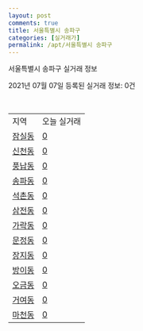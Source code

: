 ```yaml
---
layout: post
comments: true
title: 서울특별시 송파구
categories: [실거래가]
permalink: /apt/서울특별시 송파구
---
```


서울특별시 송파구 실거래 정보

2021년 07월 07일 등록된 실거래 정보: 0건

<script type="text/javascript">
  google.charts.load('current', {'packages':['corechart']});
  google.charts.setOnLoadCallback(drawChart);

  function drawChart() {
    var data = google.visualization.arrayToDataTable([['거래일', '매매', '전월세', '전매'], ['20-07', 426, 1409, 13], ['20-08', 291, 1378, 12], ['20-09', 231, 1000, 6], ['20-10', 237, 1369, 4], ['20-11', 379, 1466, 6], ['20-12', 484, 1612, 13], ['21-01', 265, 1529, 2], ['21-02', 197, 1309, 4], ['21-03', 152, 1337, 2], ['21-04', 207, 1180, 0], ['21-05', 265, 1064, 2], ['21-06', 84, 687, 1], ['21-07', 1, 53, 0]]);

    var options = {
      title: '최근 유형별 거래량 추이',
      legend: { position: 'bottom' }
    };

    var chart = new google.visualization.LineChart(document.getElementById('columnchart_material'));
    chart.draw(data, (options));
  }
</script>

<div id="columnchart_material" style="width: 95%; margin-left: -35px"></div>
<br>
<table class="sortable">
  <tr>
    <td>지역</td>
    <td>오늘 실거래</td>
  </tr>

  
  <tr class="item">
    <td><a href="서울특별시 송파구 잠실동">잠실동</a></td>
    <td><a href="서울특별시 송파구 잠실동">0</a></td>
  </tr>
    

  <tr class="item">
    <td><a href="서울특별시 송파구 신천동">신천동</a></td>
    <td><a href="서울특별시 송파구 신천동">0</a></td>
  </tr>
    

  <tr class="item">
    <td><a href="서울특별시 송파구 풍납동">풍납동</a></td>
    <td><a href="서울특별시 송파구 풍납동">0</a></td>
  </tr>
    

  <tr class="item">
    <td><a href="서울특별시 송파구 송파동">송파동</a></td>
    <td><a href="서울특별시 송파구 송파동">0</a></td>
  </tr>
    

  <tr class="item">
    <td><a href="서울특별시 송파구 석촌동">석촌동</a></td>
    <td><a href="서울특별시 송파구 석촌동">0</a></td>
  </tr>
    

  <tr class="item">
    <td><a href="서울특별시 송파구 삼전동">삼전동</a></td>
    <td><a href="서울특별시 송파구 삼전동">0</a></td>
  </tr>
    

  <tr class="item">
    <td><a href="서울특별시 송파구 가락동">가락동</a></td>
    <td><a href="서울특별시 송파구 가락동">0</a></td>
  </tr>
    

  <tr class="item">
    <td><a href="서울특별시 송파구 문정동">문정동</a></td>
    <td><a href="서울특별시 송파구 문정동">0</a></td>
  </tr>
    

  <tr class="item">
    <td><a href="서울특별시 송파구 장지동">장지동</a></td>
    <td><a href="서울특별시 송파구 장지동">0</a></td>
  </tr>
    

  <tr class="item">
    <td><a href="서울특별시 송파구 방이동">방이동</a></td>
    <td><a href="서울특별시 송파구 방이동">0</a></td>
  </tr>
    

  <tr class="item">
    <td><a href="서울특별시 송파구 오금동">오금동</a></td>
    <td><a href="서울특별시 송파구 오금동">0</a></td>
  </tr>
    

  <tr class="item">
    <td><a href="서울특별시 송파구 거여동">거여동</a></td>
    <td><a href="서울특별시 송파구 거여동">0</a></td>
  </tr>
    

  <tr class="item">
    <td><a href="서울특별시 송파구 마천동">마천동</a></td>
    <td><a href="서울특별시 송파구 마천동">0</a></td>
  </tr>
    


</table>


    